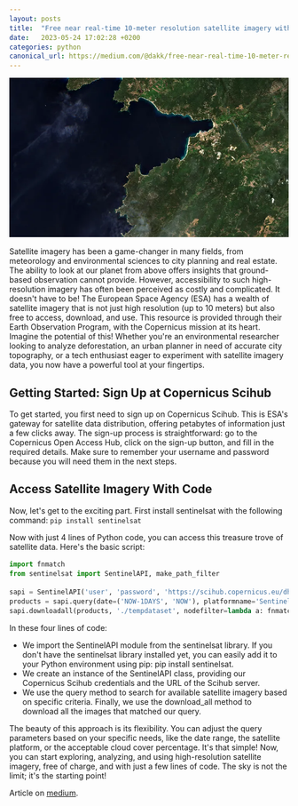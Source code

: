```yaml
---
layout: posts
title:  "Free near real-time 10-meter resolution satellite imagery with 5 lines of code"
date:   2023-05-24 17:02:28 +0200
categories: python
canonical_url: https://medium.com/@dakk/free-near-real-time-10-meter-resolution-satellite-imagery-with-5-lines-of-code-d1f155778cab
---
```


![Satellite image](/assets/2023-05-24-image.webp)

Satellite imagery has been a game-changer in many fields, from meteorology and environmental sciences to city planning and real estate. The ability to look at our planet from above offers insights that ground-based observation cannot provide. However, accessibility to such high-resolution imagery has often been perceived as costly and complicated. It doesn't have to be!
The European Space Agency (ESA) has a wealth of satellite imagery that is not just high resolution (up to 10 meters) but also free to access, download, and use. This resource is provided through their Earth Observation Program, with the Copernicus mission at its heart.
Imagine the potential of this! Whether you're an environmental researcher looking to analyze deforestation, an urban planner in need of accurate city topography, or a tech enthusiast eager to experiment with satellite imagery data, you now have a powerful tool at your fingertips.

## Getting Started: Sign Up at Copernicus Scihub
To get started, you first need to sign up on Copernicus Scihub. This is ESA's gateway for satellite data distribution, offering petabytes of information just a few clicks away. The sign-up process is straightforward: go to the Copernicus Open Access Hub, click on the sign-up button, and fill in the required details. Make sure to remember your username and password because you will need them in the next steps.

## Access Satellite Imagery With Code

Now, let's get to the exciting part. First install sentinelsat with the following command:
```pip install sentinelsat```

Now with just 4 lines of Python code, you can access this treasure trove of satellite data. Here's the basic script:

```python
import fnmatch
from sentinelsat import SentinelAPI, make_path_filter

sapi = SentinelAPI('user', 'password', 'https://scihub.copernicus.eu/dhus/')
products = sapi.query(date=('NOW-1DAYS', 'NOW'), platformname='Sentinel-2', processinglevel='Level-2A')
sapi.downloadall(products, './tempdataset', nodefilter=lambda a: fnmatch.fnmatch(a['node_path'], '*_TCI_10m.jp2'))
```
In these four lines of code:
- We import the SentinelAPI module from the sentinelsat library. If you don't have the sentinelsat library installed yet, you can easily add it to your Python environment using pip: pip install sentinelsat.
- We create an instance of the SentinelAPI class, providing our Copernicus Scihub credentials and the URL of the Scihub server.
- We use the query method to search for available satellite imagery based on specific criteria.
Finally, we use the download_all method to download all the images that matched our query.

The beauty of this approach is its flexibility. You can adjust the query parameters based on your specific needs, like the date range, the satellite platform, or the acceptable cloud cover percentage.
It's that simple! Now, you can start exploring, analyzing, and using high-resolution satellite imagery, free of charge, and with just a few lines of code. The sky is not the limit; it's the starting point!



Article on [medium](https://medium.com/@dakk/free-near-real-time-10-meter-resolution-satellite-imagery-with-5-lines-of-code-d1f155778cab).